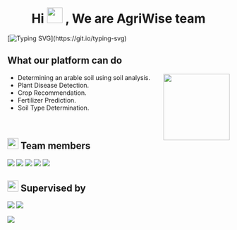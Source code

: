 <h1 align="center">Hi <img src="https://media.giphy.com/media/hvRJCLFzcasrR4ia7z/giphy.gif" width="35"> , We are AgriWise team</h1>

[![Typing SVG](https://readme-typing-svg.herokuapp.com?font=Fira+Code&size=30&duration=6000&pause=1000&color=17A267&multiline=true&width=800&lines=Amplify+yield+with+AgriWise+technology.)](https://git.io/typing-svg)

<h2>What our platform can do</h2>

<img align="right" src="https://i.postimg.cc/0yG7VQQD/DOC.png" width = 150px/>


- Determining an arable soil using soil analysis.
- Plant Disease Detection.
- Crop Recommendation.
- Fertilizer Prediction.
- Soil Type Determination.

<br>

<h2><img width="25" src="https://i.postimg.cc/GhLBbQh8/partners.png"/> Team members </h2>

<img src='https://img.shields.io/badge/Machine Learning-%20Noura Algohary & Eman Saad & Mostafa Ahmed-1f425f.svg'/>
<img src='https://img.shields.io/badge/UI/UX-%20Alshimaa Alawady-1f425f.svg'/>
<img src='https://img.shields.io/badge/FrontEnd-%20Nada Elhosary & Basma Mostafa-1f425f.svg'/>
<img src='https://img.shields.io/badge/Android-%20Ahmed Kachwaa-1f425f.svg'/>
<img src='https://img.shields.io/badge/BackEnd-%20Shrouk Hegazi & Mostafa Allam-1f425f.svg'/>

<h2><img width="25" src="https://i.postimg.cc/zBwBrLsF/leader.png"/> Supervised by </h2>
<img src='https://img.shields.io/badge/Dr-%20Mahmoud Saafan-ab62c4.svg'/>
<img src='https://img.shields.io/badge/Eng-%20Doaa Arafa-ab62c4.svg'/>

<a href='mailto:agriwise5@gmail.com'><img src='https://img.shields.io/badge/Ask%20us-anything-17a267.svg'/></a>
